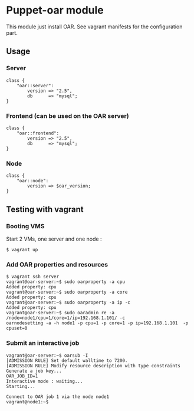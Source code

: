 # Puppet-oar module

This module just install OAR. See vagrant manifests for the configuration part.

## Usage


### Server

	class {
  		"oar::server":
    		version => "2.5",
    		db      => "mysql";
    }

### Frontend (can be used on the OAR server)

    class {
  		"oar::frontend":
    		version => "2.5",
    		db      => "mysql";
    }
    
### Node
    
    class {
  		"oar::node":
    		version => $oar_version;
    }

## Testing with vagrant

### Booting VMS

Start 2 VMs, one server and one node :

    $ vagrant up

### Add OAR properties and resources

	$ vagrant ssh server
	vagrant@oar-server:~$ sudo oarproperty -a cpu
	Added property: cpu
	vagrant@oar-server:~$ sudo oarproperty -a core
	Added property: cpu
	vagrant@oar-server:~$ sudo oarproperty -a ip -c
	Added property: cpu
	vagrant@oar-server:~$ sudo oaradmin re -a /node=node1/cpu=1/core=1/ip=192.168.1.101/ -c
	oarnodesetting -a -h node1 -p cpu=1 -p core=1 -p ip=192.168.1.101  -p cpuset=0

### Submit an interactive job

	vagrant@oar-server:~$ oarsub -I
	[ADMISSION RULE] Set default walltime to 7200.
	[ADMISSION RULE] Modify resource description with type constraints
	Generate a job key...
	OAR_JOB_ID=1
	Interactive mode : waiting...
	Starting...
	
	Connect to OAR job 1 via the node node1
	vagrant@node1:~$

